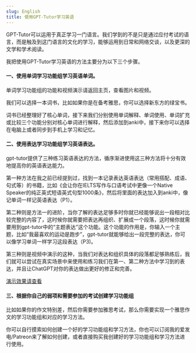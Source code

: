 ```yaml
---
slug: English
title: 使用GPT-Tutor学习英语
---
```


GPT-Tutor可以运用于真正学习一门语言。我们学到的不是只是通过应付考试的语言，而是触及到这门语言的文化的学习，能够运用到日常和网络交谈，以及更深的文学和学术阅读。

我把使用GPT-Tutor学习英语的方法主要分为以下三个步骤。

#### 一、使用单词学习功能组学习英语单词。

单词学习功能组的功能和视频演示请返回主页，查看图片和视频。

我们可以选择一本词书，比如如果你是在备考雅思，你可以选择新东方的绿宝书。

词书已经整理好了核心单词，接下来我们分别使用单词解释、单词使用、单词扩充或比较三个功能分别对核心单词进行解释，然后添加到anki中，接下来你可以选择在电脑上或者同步到手机上学习和记忆。


#### 二、使用表达学习功能组学习英语表达。

gpt-tutor提供了三种练习英语表达的方法，循序渐进使用这三种方法将十分有效地提高你的英语表达能力。

第一种方法在我之前已经提到过，找到一本记录表达英语表达（常用搭配、成语、句式等）的书籍，比如《会让你在IELTS写作与口语考试中更像一个Native Speaker的纯正英式短语英式句型1000条》，然后将里面的表达加入到anki中，像记单词一样记英语表达（P1）。

第二种则是方法一的进阶，当你了解的表达足够多时你就已经能够说出一段相对比较完整的内容了，这时候你就需要把表达再组织、扩展成一个段落，这时候你就需要用到gpt-tutor中的“主题表达”这个功能。这个功能的作用是，你输入一个主题，比如“我最喜欢的运动是跑步”，gpt-tutor就能够给出一段完整的表达，你可以像学习单词一样学习这段表达（P3)。

第三种则是视频中演示的这种，当我们对表达和组织具体的段落都足够熟练后，我们就可以尝试在真实场景中来使用和练习我们在第一、第二种方法中学习到的表达，并且让ChatGPT对你的表达做出更好的修正和完善。

[演示效果请查看](exp_demonstration)


#### 三、根据你自己的弱项和需要参加的考试创建学习功能组

比如如果你的作文特别差，然后你需要参加雅思考试，那么你需要实现一个雅思作文的学习功能组和对应的学习方法。

你可以自行摸索如何创建一个好的学习功能组和学习方法，你也可以订阅我的爱发电/Patreon来了解如何创建，或者直接购买我创建好的学习功能组和学习方法进行使用。


